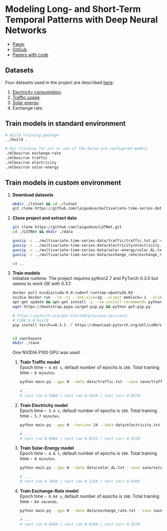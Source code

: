 # Modeling Long- and Short-Term Temporal Patterns with Deep Neural Networks

* [Paper](https://arxiv.org/pdf/1703.07015.pdf)
* [GitGub](https://github.com/laiguokun/LSTNet)
* [Papers with code](https://paperswithcode.com/paper/modeling-long-and-short-term-temporal)

## Datasets
Four datasets used in the project are described [here](https://github.com/laiguokun/multivariate-time-series-data):
 1. [Electricity consumption](https://archive.ics.uci.edu/ml/datasets/ElectricityLoadDiagrams20112014).
 2. [Traffic usage](http://pems.dot.ca.gov/).
 3. [Solar energy](http://www.nrel.gov/grid/solar-power-data.html). 
 4. Exchange rate.

## Train models in standard environment
```bash
# Build training package 
../build .

# Run training for all or one of the below pre-configured models
./mlbox/run exchange-rate
./mlbox/run traffic
./mlbox/run electricity
./mlbox/run solar-energy

```

## Train models in custom environment

1. __Download datasets__
   ```bash
   mkdir ./lstnet && cd ./lstnet 
   git clone https://github.com/laiguokun/multivariate-time-series-data.git
   ```

2. __Clone project and extract data__  
   ```bash
   git clone https://github.com/laiguokun/LSTNet.git
   cd ./LSTNet && mkdir ./data

   gunzip -c ../multivariate-time-series-data/traffic/traffic.txt.gz > ./data/traffic.txt
   gunzip -c ../multivariate-time-series-data/electricity/electricity.txt.gz > ./data/electricity.txt
   gunzip -c ../multivariate-time-series-data/solar-energy/solar_AL.txt.gz > ./data/solar_AL.txt
   gunzip -c ../multivariate-time-series-data/exchange_rate/exchange_rate.txt.gz > ./data/exchange_rate.txt
   
   cd ..
   ```

3. __Train models__  
   Initialize runtime. The project requires python2.7 and PyTorch 0.3.0 but seems to work OK with 0.3.1:
   ```bash
   docker pull nvidia/cuda:9.0-cudnn7-runtime-ubuntu16.04
   nvidia-docker run --rm -ti --shm-size=1g --ulimit memlock=-1 --ulimit stack=67108864 -v $(pwd)/LSTNet:/workspace nvidia/9.0-cudnn7-runtime-ubuntu16.04
   apt-get update && apt-get install -y --no-install-recommends python wget
   wget https://bootstrap.pypa.io/get-pip.py && python get-pip.py

   # https://pytorch.org/get-started/previous-versions/
   # CUDA 9.0 build
   pip install torch==0.3.1 -f https://download.pytorch.org/whl/cu90/stable


   cd /workspace
   mkdir ./save
   ```

   One NVIDIA P100 GPU was used. 

   1. __Train Traffic model__  
      Epoch time `~ 4.65 s`, default number of epochs is `100`. Total training time `~ 8 minutes`.

      ```bash
      python main.py --gpu 0 --data data/traffic.txt --save save/traffic.pt --hidSkip 10
 
      # ... 
      # test rse 0.5088 | test rae 0.3429 | test corr 0.8570
      ```
  
   2. __Train Electricity model__    
      Epoch time `~ 3.4 s`, default number of epochs is `100`. Total training time `~ 5.7 minutes`.
  
      ```bash
      python main.py --gpu 0 --horizon 24 --data data/electricity.txt --save save/elec.pt --output_fun Linear

      # ...
      # test rse 0.0984 | test rae 0.0533 | test corr 0.9119
      ```

   3. __Train Solar-Energy model__    
      Epoch time `~ 4.8 s`, default number of epochs is `100`. Total training time `~ 8 minutes`.

      ```bash
      python main.py --gpu 0 --data data/solar_AL.txt --save save/solar_AL.pt --hidSkip 10 --output_fun Linear

      # ...
      # test rse 0.3669 | test rae 0.2250 | test corr 0.9305
      ```

   4. __Train Exchange-Rate model__    
      Epoch time `~ 0.64 s`, default number of epochs is `100`. Total training time `~ 64 seconds`.
      ```bash
      python main.py --gpu 0 --data data/exchange_rate.txt --save save/exchange_rate.pt --hidCNN 50 --hidRNN 50 --L1Loss False --output_fun None

      # ...
      # test rse 0.0360 | test rae 0.0298 | test corr 0.9538
      ``` 
